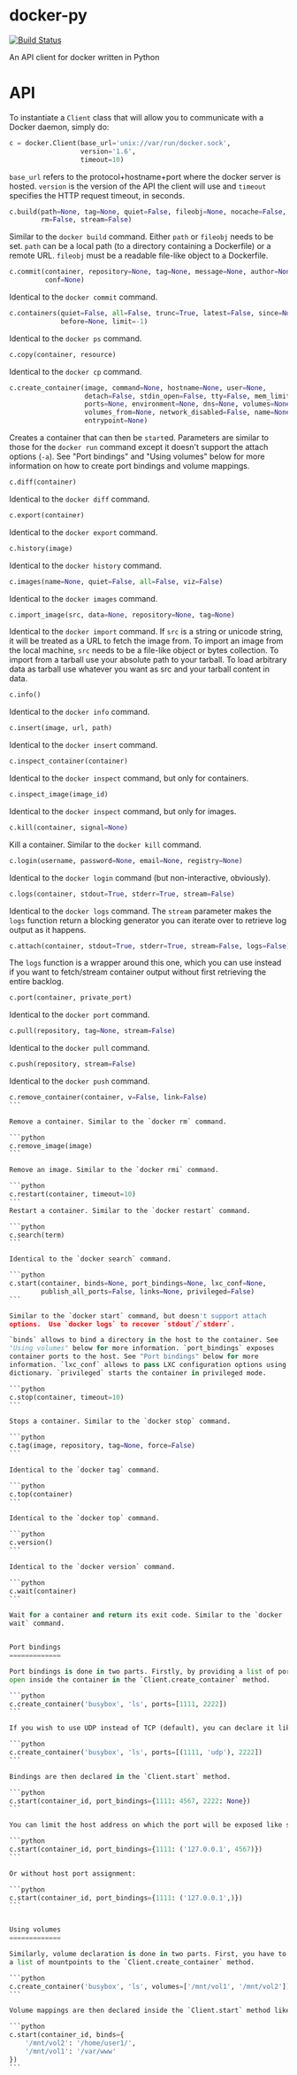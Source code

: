 docker-py
=========

[![Build Status](https://travis-ci.org/dotcloud/docker-py.png)](https://travis-ci.org/dotcloud/docker-py)

An API client for docker written in Python

API
===

To instantiate a `Client` class that will allow you to communicate with
a Docker daemon, simply do:

```python
c = docker.Client(base_url='unix://var/run/docker.sock',
                  version='1.6',
                  timeout=10)
```

`base_url` refers to the protocol+hostname+port where the docker server
is hosted. `version` is the version of the API the client will use and
`timeout` specifies the HTTP request timeout, in seconds.

```python
c.build(path=None, tag=None, quiet=False, fileobj=None, nocache=False,
        rm=False, stream=False)
```

Similar to the `docker build` command. Either `path` or `fileobj` needs
to be set. `path` can be a local path (to a directory containing a
Dockerfile) or a remote URL. `fileobj` must be a readable file-like
object to a Dockerfile.

```python
c.commit(container, repository=None, tag=None, message=None, author=None,
         conf=None)
```

Identical to the `docker commit` command.

```python
c.containers(quiet=False, all=False, trunc=True, latest=False, since=None,
             before=None, limit=-1)
```

Identical to the `docker ps` command.

```python
c.copy(container, resource)
```

Identical to the `docker cp` command.

```python
c.create_container(image, command=None, hostname=None, user=None,
                   detach=False, stdin_open=False, tty=False, mem_limit=0,
                   ports=None, environment=None, dns=None, volumes=None,
                   volumes_from=None, network_disabled=False, name=None,
                   entrypoint=None)
```

Creates a container that can then be `start`ed. Parameters are similar
to those for the `docker run` command except it doesn't support the
attach options (`-a`). See "Port bindings" and "Using volumes" below for
more information on how to create port bindings and volume mappings.

```python
c.diff(container)
```

Identical to the `docker diff` command.

```python
c.export(container)
```

Identical to the `docker export` command.

```python
c.history(image)
```

Identical to the `docker history` command.

```python
c.images(name=None, quiet=False, all=False, viz=False)
```

Identical to the `docker images` command.

```python
c.import_image(src, data=None, repository=None, tag=None)
```

Identical to the `docker import` command. If `src` is a string or
unicode string, it will be treated as a URL to fetch the image from. To
import an image from the local machine, `src` needs to be a file-like
object or bytes collection.  To import from a tarball use your absolute
path to your tarball.  To load arbitrary data as tarball use whatever
you want as src and your tarball content in data.

```python
c.info()
```

Identical to the `docker info` command.

```python
c.insert(image, url, path)
```

Identical to the `docker insert` command.

```python
c.inspect_container(container)
```

Identical to the `docker inspect` command, but only for containers.

```python
c.inspect_image(image_id)
```

Identical to the `docker inspect` command, but only for images.

```python
c.kill(container, signal=None)
```

Kill a container. Similar to the `docker kill` command.

```python
c.login(username, password=None, email=None, registry=None)
```

Identical to the `docker login` command (but non-interactive, obviously).

```python
c.logs(container, stdout=True, stderr=True, stream=False)
```

Identical to the `docker logs` command. The `stream` parameter makes the
`logs` function return a blocking generator you can iterate over to
retrieve log output as it happens.

```python
c.attach(container, stdout=True, stderr=True, stream=False, logs=False)
```

The `logs` function is a wrapper around this one, which you can use
instead if you want to fetch/stream container output without first
retrieving the entire backlog.

```python
c.port(container, private_port)
```

Identical to the `docker port` command.

```python
c.pull(repository, tag=None, stream=False)
```

Identical to the `docker pull` command.

```python
c.push(repository, stream=False)
```

Identical to the `docker push` command.

````python
c.remove_container(container, v=False, link=False)
```

Remove a container. Similar to the `docker rm` command.

```python
c.remove_image(image)
```

Remove an image. Similar to the `docker rmi` command.

```python
c.restart(container, timeout=10)
```
Restart a container. Similar to the `docker restart` command.

```python
c.search(term)
```

Identical to the `docker search` command.

```python
c.start(container, binds=None, port_bindings=None, lxc_conf=None,
        publish_all_ports=False, links=None, privileged=False)
```

Similar to the `docker start` command, but doesn't support attach
options.  Use `docker logs` to recover `stdout`/`stderr`.

`binds` allows to bind a directory in the host to the container. See
"Using volumes" below for more information. `port_bindings` exposes
container ports to the host. See "Port bindings" below for more
information. `lxc_conf` allows to pass LXC configuration options using a
dictionary. `privileged` starts the container in privileged mode.

```python
c.stop(container, timeout=10)
```

Stops a container. Similar to the `docker stop` command.

```python
c.tag(image, repository, tag=None, force=False)
```

Identical to the `docker tag` command.

```python
c.top(container)
```

Identical to the `docker top` command.

```python
c.version()
```

Identical to the `docker version` command.

```python
c.wait(container)
```

Wait for a container and return its exit code. Similar to the `docker
wait` command.


Port bindings
=============

Port bindings is done in two parts. Firstly, by providing a list of ports to
open inside the container in the `Client.create_container` method.

```python
c.create_container('busybox', 'ls', ports=[1111, 2222])
```

If you wish to use UDP instead of TCP (default), you can declare it like such:

```python
c.create_container('busybox', 'ls', ports=[(1111, 'udp'), 2222])
```

Bindings are then declared in the `Client.start` method.

```python
c.start(container_id, port_bindings={1111: 4567, 2222: None})
```

You can limit the host address on which the port will be exposed like such:

```python
c.start(container_id, port_bindings={1111: ('127.0.0.1', 4567)})
```

Or without host port assignment:

```python
c.start(container_id, port_bindings={1111: ('127.0.0.1',)})
```


Using volumes
=============

Similarly, volume declaration is done in two parts. First, you have to provide
a list of mountpoints to the `Client.create_container` method.

```python
c.create_container('busybox', 'ls', volumes=['/mnt/vol1', '/mnt/vol2'])
```

Volume mappings are then declared inside the `Client.start` method like this:

```python
c.start(container_id, binds={
    '/mnt/vol2': '/home/user1/',
    '/mnt/vol1': '/var/www'
})
```
